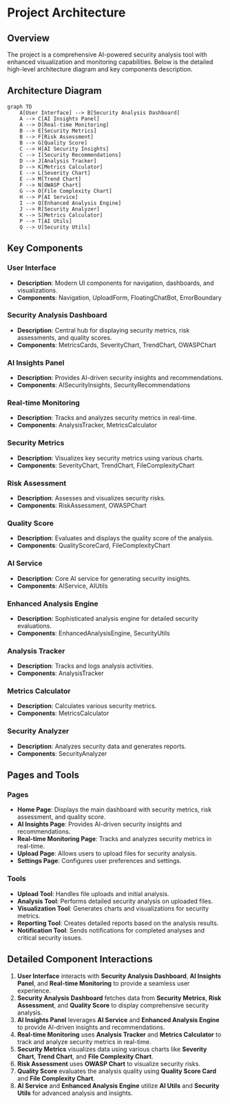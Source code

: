 # Project Architecture

## Overview
The project is a comprehensive AI-powered security analysis tool with enhanced visualization and monitoring capabilities. Below is the detailed high-level architecture diagram and key components description.

## Architecture Diagram

```mermaid
graph TD
    A[User Interface] --> B[Security Analysis Dashboard]
    A --> C[AI Insights Panel]
    A --> D[Real-time Monitoring]
    B --> E[Security Metrics]
    B --> F[Risk Assessment]
    B --> G[Quality Score]
    C --> H[AI Security Insights]
    C --> I[Security Recommendations]
    D --> J[Analysis Tracker]
    D --> K[Metrics Calculator]
    E --> L[Severity Chart]
    E --> M[Trend Chart]
    F --> N[OWASP Chart]
    G --> O[File Complexity Chart]
    H --> P[AI Service]
    I --> Q[Enhanced Analysis Engine]
    J --> R[Security Analyzer]
    K --> S[Metrics Calculator]
    P --> T[AI Utils]
    Q --> U[Security Utils]
```

## Key Components

### User Interface
- **Description**: Modern UI components for navigation, dashboards, and visualizations.
- **Components**: Navigation, UploadForm, FloatingChatBot, ErrorBoundary

### Security Analysis Dashboard
- **Description**: Central hub for displaying security metrics, risk assessments, and quality scores.
- **Components**: MetricsCards, SeverityChart, TrendChart, OWASPChart

### AI Insights Panel
- **Description**: Provides AI-driven security insights and recommendations.
- **Components**: AISecurityInsights, SecurityRecommendations

### Real-time Monitoring
- **Description**: Tracks and analyzes security metrics in real-time.
- **Components**: AnalysisTracker, MetricsCalculator

### Security Metrics
- **Description**: Visualizes key security metrics using various charts.
- **Components**: SeverityChart, TrendChart, FileComplexityChart

### Risk Assessment
- **Description**: Assesses and visualizes security risks.
- **Components**: RiskAssessment, OWASPChart

### Quality Score
- **Description**: Evaluates and displays the quality score of the analysis.
- **Components**: QualityScoreCard, FileComplexityChart

### AI Service
- **Description**: Core AI service for generating security insights.
- **Components**: AIService, AIUtils

### Enhanced Analysis Engine
- **Description**: Sophisticated analysis engine for detailed security evaluations.
- **Components**: EnhancedAnalysisEngine, SecurityUtils

### Analysis Tracker
- **Description**: Tracks and logs analysis activities.
- **Components**: AnalysisTracker

### Metrics Calculator
- **Description**: Calculates various security metrics.
- **Components**: MetricsCalculator

### Security Analyzer
- **Description**: Analyzes security data and generates reports.
- **Components**: SecurityAnalyzer

## Pages and Tools

### Pages
- **Home Page**: Displays the main dashboard with security metrics, risk assessment, and quality score.
- **AI Insights Page**: Provides AI-driven security insights and recommendations.
- **Real-time Monitoring Page**: Tracks and analyzes security metrics in real-time.
- **Upload Page**: Allows users to upload files for security analysis.
- **Settings Page**: Configures user preferences and settings.

### Tools
- **Upload Tool**: Handles file uploads and initial analysis.
- **Analysis Tool**: Performs detailed security analysis on uploaded files.
- **Visualization Tool**: Generates charts and visualizations for security metrics.
- **Reporting Tool**: Creates detailed reports based on the analysis results.
- **Notification Tool**: Sends notifications for completed analyses and critical security issues.

## Detailed Component Interactions

1. **User Interface** interacts with **Security Analysis Dashboard**, **AI Insights Panel**, and **Real-time Monitoring** to provide a seamless user experience.
2. **Security Analysis Dashboard** fetches data from **Security Metrics**, **Risk Assessment**, and **Quality Score** to display comprehensive security analysis.
3. **AI Insights Panel** leverages **AI Service** and **Enhanced Analysis Engine** to provide AI-driven insights and recommendations.
4. **Real-time Monitoring** uses **Analysis Tracker** and **Metrics Calculator** to track and analyze security metrics in real-time.
5. **Security Metrics** visualizes data using various charts like **Severity Chart**, **Trend Chart**, and **File Complexity Chart**.
6. **Risk Assessment** uses **OWASP Chart** to visualize security risks.
7. **Quality Score** evaluates the analysis quality using **Quality Score Card** and **File Complexity Chart**.
8. **AI Service** and **Enhanced Analysis Engine** utilize **AI Utils** and **Security Utils** for advanced analysis and insights.